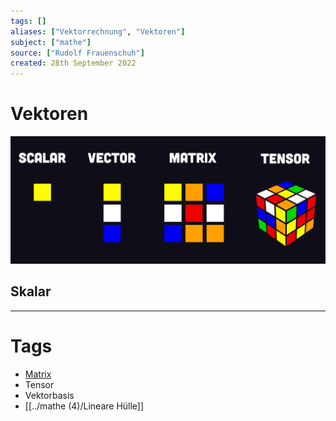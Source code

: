 ```yaml
---
tags: []
aliases: ["Vektorrechnung", "Vektoren"]
subject: ["mathe"]
source: ["Rudolf Frauenschuh"]
created: 28th September 2022
---
```


# Vektoren

![](assets/Pasted%20image%2020231226163830.png)

## Skalar

---

# Tags

- [Matrix](../mathe%20(4)/Matrix.md)
- Tensor
- Vektorbasis
- [[../mathe (4)/Lineare Hülle]]